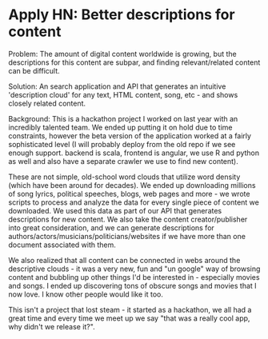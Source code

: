 # Apply HN: Better descriptions for content

Problem: The amount of digital content worldwide is growing, but the descriptions for this content are subpar, and finding relevant&#x2F;related content can be difficult.<p>Solution: An search application and API that generates an intuitive &#x27;description cloud&#x27; for any text, HTML content, song, etc - and shows closely related content.<p>Background: This is a hackathon project I worked on last year with an incredibly talented team. We ended up putting it on hold due to time constraints, however the beta version of the application worked at a fairly sophisticated level (I will probably deploy from the old repo if we see enough support. backend is scala, frontend is angular, we use R and python as well and also have a separate crawler we use to find new content).<p>These are not simple, old-school word clouds that utilize word density (which have been around for decades). We ended up downloading millions of song lyrics, political speeches, blogs, web pages and more - we wrote scripts to process and analyze the data for every single piece of content we downloaded. We used this data as part of our API that generates descriptions for new content. We also take the content creator&#x2F;publisher into great consideration, and we can generate descriptions for authors&#x2F;actors&#x2F;musicians&#x2F;politicians&#x2F;websites if we have more than one document associated with them.<p>We also realized that all content can be connected in webs around the descriptive clouds - it was a very new, fun and &quot;un google&quot; way of browsing content and bubbling up other things I&#x27;d be interested in - especially movies and songs. I ended up discovering tons of obscure songs and movies that I now love. I know other people would like it too.<p>This isn&#x27;t a project that lost steam - it started as a hackathon, we all had a great time and every time we meet up we say &quot;that was a really cool app, why didn&#x27;t we release it?&quot;.

